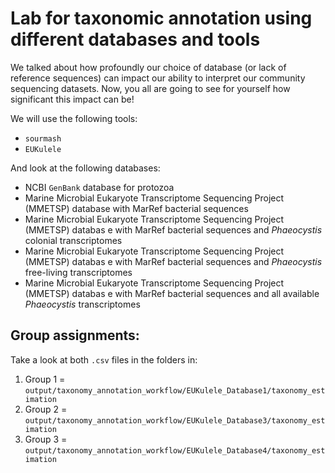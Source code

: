 # Lab for taxonomic annotation using different databases and tools

We talked about how profoundly our choice of database (or lack of reference sequences) can impact our ability to interpret our community sequencing datasets. Now, you all are going to see for yourself how significant this impact can be!

We will use the following tools:
- `sourmash`
- `EUKulele`

And look at the following databases:
- NCBI `GenBank` database for protozoa
- Marine Microbial Eukaryote Transcriptome Sequencing Project (MMETSP) database with MarRef bacterial sequences
- Marine Microbial Eukaryote Transcriptome Sequencing Project (MMETSP) databas
e with MarRef bacterial sequences and _Phaeocystis_ colonial transcriptomes
- Marine Microbial Eukaryote Transcriptome Sequencing Project (MMETSP) databas
e with MarRef bacterial sequences and _Phaeocystis_ free-living transcriptomes
- Marine Microbial Eukaryote Transcriptome Sequencing Project (MMETSP) databas
e with MarRef bacterial sequences and all available _Phaeocystis_ transcriptomes

## Group assignments:

Take a look at both `.csv` files in the folders in:

1. Group 1 = `output/taxonomy_annotation_workflow/EUKulele_Database1/taxonomy_estimation`
2. Group 2 = `output/taxonomy_annotation_workflow/EUKulele_Database3/taxonomy_estimation`
2. Group 3 = `output/taxonomy_annotation_workflow/EUKulele_Database4/taxonomy_estimation`
